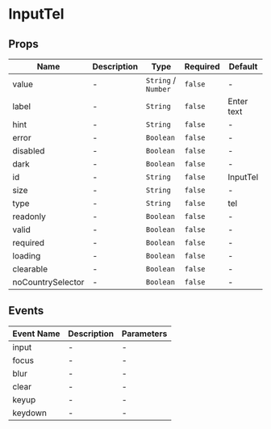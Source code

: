 # InputTel

## Props

<!-- @vuese:InputTel:props:start -->

| Name              | Description | Type                | Required | Default    |
| ----------------- | ----------- | ------------------- | -------- | ---------- |
| value             | -           | `String` / `Number` | `false`  | -          |
| label             | -           | `String`            | `false`  | Enter text |
| hint              | -           | `String`            | `false`  | -          |
| error             | -           | `Boolean`           | `false`  | -          |
| disabled          | -           | `Boolean`           | `false`  | -          |
| dark              | -           | `Boolean`           | `false`  | -          |
| id                | -           | `String`            | `false`  | InputTel   |
| size              | -           | `String`            | `false`  | -          |
| type              | -           | `String`            | `false`  | tel        |
| readonly          | -           | `Boolean`           | `false`  | -          |
| valid             | -           | `Boolean`           | `false`  | -          |
| required          | -           | `Boolean`           | `false`  | -          |
| loading           | -           | `Boolean`           | `false`  | -          |
| clearable         | -           | `Boolean`           | `false`  | -          |
| noCountrySelector | -           | `Boolean`           | `false`  | -          |

<!-- @vuese:InputTel:props:end -->

## Events

<!-- @vuese:InputTel:events:start -->

| Event Name | Description | Parameters |
| ---------- | ----------- | ---------- |
| input      | -           | -          |
| focus      | -           | -          |
| blur       | -           | -          |
| clear      | -           | -          |
| keyup      | -           | -          |
| keydown    | -           | -          |

<!-- @vuese:InputTel:events:end -->
